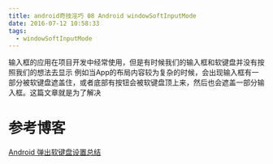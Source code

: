 ```yaml
---
title: android奇技淫巧 08 Android windowSoftInputMode
date: 2016-07-12 10:58:33
tags:
  - windowSoftInputMode
---
```


输入框的应用在项目开发中经常使用，但是有时候我们的输入框和软键盘并没有按照我们的想法去显示
例如当App的布局内容较为复杂的时候，会出现输入框有一部分被软键盘遮盖住，或者底部有按钮会被软键盘顶上来，然后也会遮盖一部分输入框。这篇文章就是为了解决






# 参考博客
[Android 弹出软键盘设置总结](https://blog.csdn.net/suyimin2010/article/details/80906649)